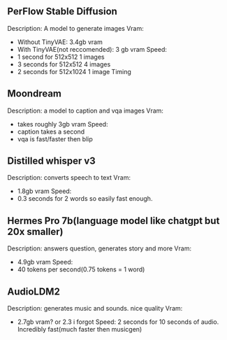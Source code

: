 ## PerFlow Stable Diffusion
Description: A model to generate images
Vram:
- Without TinyVAE: 3.4gb vram
- With TinyVAE(not reccomended): 3 gb vram
Speed:
- 1 second for 512x512 1 images
- 3 seconds for 512x512 4 images
- 2 seconds for 512x1024 1 image
Timing
## Moondream
Description: a model to caption and vqa images
Vram:
- takes roughly 3gb vram
Speed:
- caption takes a second
- vqa is fast/faster then blip
## Distilled whisper v3
Description: converts speech to text
Vram:
- 1.8gb vram
Speed:
- 0.3 seconds for 2 words so easily fast enough.
## Hermes Pro 7b(language model like chatgpt but 20x smaller)
Description: answers question, generates story and more
Vram:
- 4.9gb vram
Speed:
- 40 tokens per second(0.75 tokens = 1 word)
## AudioLDM2
Description: generates music and sounds. nice quality
Vram:
- 2.7gb vram? or 2.3 i forgot
Speed:
2 seconds for 10 seconds of audio. Incredibly fast(much faster then musicgen)
